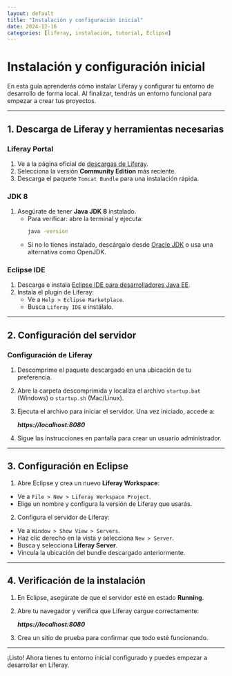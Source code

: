 ```yaml
---
layout: default
title: "Instalación y configuración inicial"
date: 2024-12-16
categories: [liferay, instalación, tutorial, Eclipse]
---
```


# Instalación y configuración inicial

En esta guía aprenderás cómo instalar Liferay y configurar tu entorno de desarrollo de forma local. Al finalizar, tendrás un entorno funcional para empezar a crear tus proyectos.

---

## 1. Descarga de Liferay y herramientas necesarias

### Liferay Portal
1. Ve a la página oficial de [descargas de Liferay](https://www.liferay.com/es/downloads-community).
2. Selecciona la versión **Community Edition** más reciente.
3. Descarga el paquete `Tomcat Bundle` para una instalación rápida.

### JDK 8
1. Asegúrate de tener **Java JDK 8** instalado. 
   - Para verificar: abre la terminal y ejecuta:
     ```bash
     java -version
     ```
   - Si no lo tienes instalado, descárgalo desde [Oracle JDK](https://www.oracle.com/es/java/technologies/javase/javase8-archive-downloads.html) o usa una alternativa como OpenJDK.

### Eclipse IDE
1. Descarga e instala [Eclipse IDE para desarrolladores Java EE](https://eclipseide.org/).
2. Instala el plugin de Liferay:
   - Ve a `Help > Eclipse Marketplace`.
   - Busca `Liferay IDE` e instálalo.

---

## 2. Configuración del servidor

### Configuración de Liferay
1. Descomprime el paquete descargado en una ubicación de tu preferencia.
2. Abre la carpeta descomprimida y localiza el archivo `startup.bat` (Windows) o `startup.sh` (Mac/Linux).
3. Ejecuta el archivo para iniciar el servidor. Una vez iniciado, accede a:

   ___https://localhost:8080___

5. Sigue las instrucciones en pantalla para crear un usuario administrador.

---

## 3. Configuración en Eclipse

1. Abre Eclipse y crea un nuevo **Liferay Workspace**:
- Ve a `File > New > Liferay Workspace Project`.
- Elige un nombre y configura la versión de Liferay que usarás.

2. Configura el servidor de Liferay:
- Ve a `Window > Show View > Servers`.
- Haz clic derecho en la vista y selecciona `New > Server`.
- Busca y selecciona **Liferay Server**.
- Vincula la ubicación del bundle descargado anteriormente.

---

## 4. Verificación de la instalación

1. En Eclipse, asegúrate de que el servidor esté en estado **Running**.
2. Abre tu navegador y verifica que Liferay cargue correctamente:

   ___https://localhost:8080___
   
4. Crea un sitio de prueba para confirmar que todo esté funcionando.

---

¡Listo! Ahora tienes tu entorno inicial configurado y puedes empezar a desarrollar en Liferay.


